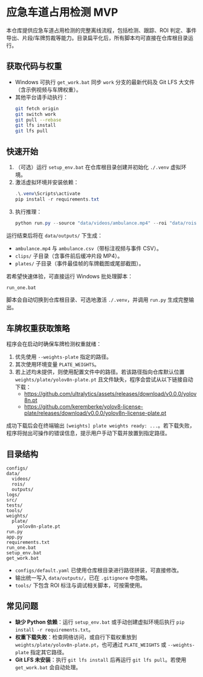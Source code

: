 # 应急车道占用检测 MVP

本仓库提供应急车道占用检测的完整离线流程，包括检测、跟踪、ROI 判定、事件导出、片段/车牌剪裁等能力。目录扁平化后，所有脚本均可直接在仓库根目录运行。

## 获取代码与权重

- Windows 可执行 `get_work.bat` 同步 `work` 分支的最新代码及 Git LFS 大文件（含示例视频与车牌权重）。
- 其他平台请手动执行：
  ```bash
  git fetch origin
  git switch work
  git pull --rebase
  git lfs install
  git lfs pull
  ```

## 快速开始

1. （可选）运行 `setup_env.bat` 在仓库根目录创建并初始化 `./.venv` 虚拟环境。
2. 激活虚拟环境并安装依赖：
   ```powershell
   .\.venv\Scripts\activate
   pip install -r requirements.txt
   ```
3. 执行推理：
   ```powershell
   python run.py --source "data/videos/ambulance.mp4" --roi "data/rois/ambulance.json" --save-video --save-csv --clip --plate
   ```

运行结束后将在 `data/outputs/` 下生成：

- `ambulance.mp4` 与 `ambulance.csv`（带标注视频与事件 CSV）。
- `clips/` 子目录（含事件前后缓冲片段 MP4）。
- `plates/` 子目录（事件最佳帧的车牌截图或尾部截图）。

若希望快速体验，可直接运行 Windows 批处理脚本：

```bat
run_one.bat
```

脚本会自动切换到仓库根目录、可选地激活 `./.venv`，并调用 `run.py` 生成完整输出。

## 车牌权重获取策略

程序会在启动时确保车牌检测权重就绪：

1. 优先使用 `--weights-plate` 指定的路径。
2. 其次使用环境变量 `PLATE_WEIGHTS`。
3. 若上述均未提供，则使用配置文件中的路径。若该路径指向仓库默认位置 `weights/plate/yolov8n-plate.pt` 且文件缺失，程序会尝试从以下链接自动下载：
   - https://github.com/ultralytics/assets/releases/download/v0.0.0/yolov8n.pt
   - https://github.com/keremberke/yolov8-license-plate/releases/download/v0.0.0/yolov8n-license-plate.pt

成功下载后会在终端输出 `[weights] plate weights ready: ...`。若下载失败，程序将抛出可操作的错误信息，提示用户手动下载并放置到指定路径。

## 目录结构

```
configs/
data/
  videos/
  rois/
  outputs/
logs/
src/
tests/
tools/
weights/
  plate/
    yolov8n-plate.pt
run.py
app.py
requirements.txt
run_one.bat
setup_env.bat
get_work.bat
```

- `configs/default.yaml` 已使用仓库根目录进行路径拼装，可直接修改。
- 输出统一写入 `data/outputs/`，已在 `.gitignore` 中忽略。
- `tools/` 下包含 ROI 标注与调试相关脚本，可按需使用。

## 常见问题

- **缺少 Python 依赖**：运行 `setup_env.bat` 或手动创建虚拟环境后执行 `pip install -r requirements.txt`。
- **权重下载失败**：检查网络访问，或自行下载权重放到 `weights/plate/yolov8n-plate.pt`，也可通过 `PLATE_WEIGHTS` 或 `--weights-plate` 指定其它路径。
- **Git LFS 未安装**：执行 `git lfs install` 后再运行 `git lfs pull`。若使用 `get_work.bat` 会自动处理。
